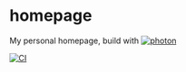 # homepage

My personal homepage, build with [![photon](https://badgen.net/badge/icon/photon?icon=github&label)](https://photon-framework.github.io)

[![CI](https://github.com/Frank-Mayer/homepage/actions/workflows/firebase-hosting-merge.yml/badge.svg)](https://github.com/Frank-Mayer/homepage/actions/workflows/firebase-hosting-merge.yml)
